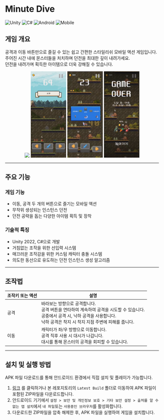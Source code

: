 # Minute Dive

![Unity](https://img.shields.io/badge/Unity-2022.3-222c37.svg?logo=unity&logoColor=white)
![C#](https://img.shields.io/badge/C%23-239120.svg?logo=c-sharp&logoColor=white)
![Android](https://img.shields.io/badge/Android-3ddc84.svg?logo=android&logoColor=white)
![Mobile](https://img.shields.io/badge/Mobile-Game-orange.svg)

## 게임 개요
공격과 이동 바튼만으로 즐길 수 있는 쉽고 간편한 스타일리쉬 모바일 액션 게임입니다.
<br>주어진 시간 내에 몬스터들을 처치하며 던전을 최대한 깊이 내려가세요.
<br>던전을 내려가며 획득한 아이템으로 더욱 강해질 수 있습니다.

<p align="center">
    <img src="Screenshots/Animation.gif" width="23%">
    <img src="Screenshots/Screenshot1.png" width="23%">
    <img src="Screenshots/Screenshot2.png" width="23%">
    <img src="Screenshots/Screenshot3.png" width="23%">
</p>

---
## 주요 기능

### 게임 기능
- 이동, 공격 두 개의 버튼으로 즐기는 모바일 액션
- 무작위 생성되는 인스턴스 던전
- 던전 공략을 돕는 다양한 아이템 획득 및 장착

### 기술적 특징
- Unity 2022, C#으로 개발
- 거침없는 조작을 위한 선입력 시스템
- 매끄러운 조작감을 위한 커스텀 캐릭터 충돌 시스템
- 의도한 동선으로 유도하는 던전 인스턴스 생성 알고리즘

---
## 조작법

| 조작키 또는 액션              | 설명                   |
|------------------------------|-----------------------|
| 공격 | 바라보는 방향으로 공격합니다.<br>공격 버튼을 연타하여 계속하여 공격을 시도할 수 있습니다.<br>공중에서 공격 시, 낙하 공격을 사용합니다.<br>낙하 공격은 착지 시 착지 지점 주변에 피해를 줍니다. |
| 이동 | 캐릭터가 좌/우 방향으로 이동합니다.<br>공격 직후 사용 시 대시가 나갑니다.<br>대시를 통해 몬스터의 공격을 회피할 수 있습니다.|

---

## 설치 및 실행 방법

APK 파일 다운로드를 통해 안드로이드 환경에서 직접 설치 및 플레이가 가능합니다.
1. [링크](https://github.com/SnackGames/MinuteDive/tree/main/Latest%20Build) 를 클릭하거나 본 레포지토리의 `Latest Build` 폴더로 이동하여 APK 파일이 포함된 ZIP파일을 다운로드합니다.
2. 안드로이드 기기에서 `설정 > 보안 및 개인정보 보호 > 기타 보안 설정 > 출처를 알 수 없는 앱 설치`에서 `내 파일`또는 `사용중인 브라우저`를 활성화합니다.
3. 다운로드한 ZIP파일을 압축 해제한 후, APK 파일을 실행하여 게임을 설치합니다.